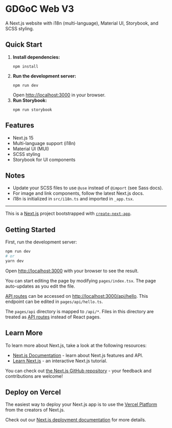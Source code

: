 # GDGoC Web V3

A Next.js website with i18n (multi-language), Material UI, Storybook, and SCSS styling.

## Quick Start

1. **Install dependencies:**
   ```
   npm install
   ```
2. **Run the development server:**
   ```
   npm run dev
   ```
   Open [http://localhost:3000](http://localhost:3000) in your browser.
3. **Run Storybook:**
   ```
   npm run storybook
   ```

## Features
- Next.js 15
- Multi-language support (i18n)
- Material UI (MUI)
- SCSS styling
- Storybook for UI components

## Notes
- Update your SCSS files to use `@use` instead of `@import` (see Sass docs).
- For image and link components, follow the latest Next.js docs.
- i18n is initialized in `src/i18n.ts` and imported in `_app.tsx`.

---

This is a [Next.js](https://nextjs.org/) project bootstrapped with [`create-next-app`](https://github.com/vercel/next.js/tree/canary/packages/create-next-app).

## Getting Started

First, run the development server:

```bash
npm run dev
# or
yarn dev
```

Open [http://localhost:3000](http://localhost:3000) with your browser to see the result.

You can start editing the page by modifying `pages/index.tsx`. The page auto-updates as you edit the file.

[API routes](https://nextjs.org/docs/api-routes/introduction) can be accessed on [http://localhost:3000/api/hello](http://localhost:3000/api/hello). This endpoint can be edited in `pages/api/hello.ts`.

The `pages/api` directory is mapped to `/api/*`. Files in this directory are treated as [API routes](https://nextjs.org/docs/api-routes/introduction) instead of React pages.

## Learn More

To learn more about Next.js, take a look at the following resources:

- [Next.js Documentation](https://nextjs.org/docs) - learn about Next.js features and API.
- [Learn Next.js](https://nextjs.org/learn) - an interactive Next.js tutorial.

You can check out [the Next.js GitHub repository](https://github.com/vercel/next.js/) - your feedback and contributions are welcome!

## Deploy on Vercel

The easiest way to deploy your Next.js app is to use the [Vercel Platform](https://vercel.com/new?utm_medium=default-template&filter=next.js&utm_source=create-next-app&utm_campaign=create-next-app-readme) from the creators of Next.js.

Check out our [Next.js deployment documentation](https://nextjs.org/docs/deployment) for more details.
